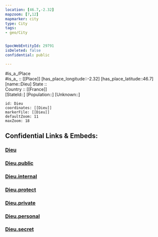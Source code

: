 ```yaml
---
location: [46.7,-2.32] 
mapzoom: [7,12] 
mapmarker: city 
type: City
tags:
- geo/City


SpocWebEntityId: 29791
isDeleted: false
confidential: public

---
```

#is_a_/Place  
#is_a_ :: [[Place]] 
[has_place_longitude::-2.32] 
[has_place_latitude::46.7] 
[name::Dieu] 
State ::  
Country :: [[France]]  
[StateId::] 
[Population::] 
[Unknown::] 


```leaflet
id: Dieu
coordinates: [[Dieu]] 
markerFile: [[Dieu]] 
defaultZoom: 11 
maxZoom: 18
```


## Confidential Links & Embeds: 

### [Dieu](/_Standards/Earth/Continent/Europe/Europe~West/France/regions~France/Pays_de_la_Loire/departments~Pays_de_la_Loire/Vendée/communes~Vendée/Les_Sables-d'Olonne/cities~LesSables-d'Olonne/Dieu.md) 

### [Dieu.public](/_public/Earth/Continent/Europe/Europe~West/France/regions~France/Pays_de_la_Loire/departments~Pays_de_la_Loire/Vendée/communes~Vendée/Les_Sables-d'Olonne/cities~LesSables-d'Olonne/Dieu.public.md) 

### [Dieu.internal](/_internal/Earth/Continent/Europe/Europe~West/France/regions~France/Pays_de_la_Loire/departments~Pays_de_la_Loire/Vendée/communes~Vendée/Les_Sables-d'Olonne/cities~LesSables-d'Olonne/Dieu.internal.md) 

### [Dieu.protect](/_protect/Earth/Continent/Europe/Europe~West/France/regions~France/Pays_de_la_Loire/departments~Pays_de_la_Loire/Vendée/communes~Vendée/Les_Sables-d'Olonne/cities~LesSables-d'Olonne/Dieu.protect.md) 

### [Dieu.private](/_private/Earth/Continent/Europe/Europe~West/France/regions~France/Pays_de_la_Loire/departments~Pays_de_la_Loire/Vendée/communes~Vendée/Les_Sables-d'Olonne/cities~LesSables-d'Olonne/Dieu.private.md) 

### [Dieu.personal](/_personal/Earth/Continent/Europe/Europe~West/France/regions~France/Pays_de_la_Loire/departments~Pays_de_la_Loire/Vendée/communes~Vendée/Les_Sables-d'Olonne/cities~LesSables-d'Olonne/Dieu.personal.md) 

### [Dieu.secret](/_secret/Earth/Continent/Europe/Europe~West/France/regions~France/Pays_de_la_Loire/departments~Pays_de_la_Loire/Vendée/communes~Vendée/Les_Sables-d'Olonne/cities~LesSables-d'Olonne/Dieu.secret.md)

